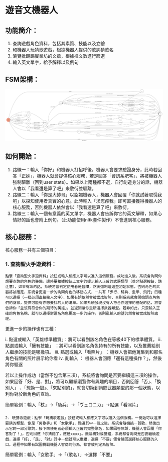 # 遊音文機器人
## 功能簡介：
1. 查詢遊戲角色資料，包括其素質、技能以及立繪
2. 和機器人玩猜歌遊戲，根據機器人提供的歌詞猜歌名
3. 瀏覽批踢踢實業坊的文章，根據推文數進行篩選
4. 輸入英文單字，給予解釋以及例句

## FSM架構：
![fsm](https://github.com/cutechopper1224/chatBoxTrial/blob/master/fsm.png)

## 如何開始：
1. 路線一：輸入「你好」和機器人打招呼後，機器人會要求驗證身分，此時若回答「正妹」，機器人就會提供核心服務，若是回答「資訊系肥宅」，將被機器人強制驅離（回到user state）。如果以上兩種都不選，自行創造身分的話，機器人會以「我看還是算了吧」來敷衍並驅離。
2. 路線二：輸入「你是大帥哥」以諂媚機器人，機器人會回覆「你就試著取悅我吧」以探知使用者真實的心意。此時輸入「求您疼我」即可直接獲得機器人的核心服務，否則機器人依然會以「我看還是算了吧」來敷衍。
3. 路線三：輸入一個有意義的英文單字，機器人會告訴你它的英文解釋，如果心情好的話也會附上例句。（此功能使用nltk套件製作）不會進到核心服務。

## 核心服務：
核心服務一共有三個項目：

### 1. 查詢聖火手遊資料：
    點擊「查詢聖火手遊資料」按鈕或輸入相應文字可以進入這個服務。成功進入後，系統會詢問你想要查詢的角色的裝備。這時要根據按鈕上文字的提示輸入正確的武器類型（並非點選按鈕，請注意），如果有誤的話，系統將會判定使用者是智障，然後強制遣返至初始狀態。否則角色的武器將被確定，系統會更進一步的詢問角色的移動方式，一共有「步行、騎兵、重甲、飛行」四種可以選擇（一樣必須直接輸入文字），如果有誤依然會被當成智障，否則系統就會開始調查角色們的身家，提供可能有你想要找的人的清單。如果系統發現沒有人符合你選擇的搭配的話，將會告訴你「並沒有符合你的期待的英雄」，並返回讓你重新選擇武器類型。若非如此，只要輸入正確的角色名稱，就可以選擇對這名角色更進一步的操作。否則亂輸入的話仍然會被當成智障處理。

更進一步的操作也有三種：

i. 點選或輸入「英雄標準體質」：將可以看到該名角色在等級40下的標準體質。
ii. 點選或輸入「擁有技能」 ：將可以看到該名角色持有的所有技能，以及推薦給別人繼承的技能是哪幾項。
iii. 點選或輸入「看照片」   ：機器人會把他蒐集到和那名角色有關的照片展示給你看
iv. 亂輸入                 ： 機器人會回應「還有這種操作？」，然後將你驅逐

若以上操作成功（當然不包含第三項），系統將會詢問是否要繼續這三項的操作，如果回答「好、是、對」，將可以繼續瀏覽你有興趣的項目，否則回答「否」、「換別人」
、「想換一個」、「來點別的」，就會切換到詢問武器類型的那一個狀態，以利你對於新角色的查詢。

簡單範例：輸入「杖」->「騎兵」->「ヴェロニカ」->點選「看照片」

### 
    2. 玩猜歌遊戲：點擊「玩猜歌遊戲」按鈕或輸入相應文字可以進入這個服務。一開始可以選擇要猜的類型，像是「男歌手」和「女歌手」，點選其中一個之後，系統會隨機挑一首歌，然後出示它的一部分歌詞，接下來使用者必須輸入正確的完整歌名，如果回答無誤，機器人會回覆「你答對了！」，否則回應「你猜錯了，應是xxxx」。無論猜對或猜錯，系統都會詢問是否要繼續遊戲，選擇「好」、「是」、「對」其中一個就可以繼續，選擇「不要」便會跳回選擇核心服務的入口。過程中如果有試圖挑戰機器人智商的行為，都會被判定為智障。

簡單範例：輸入「女歌手」->「（歌名）」->選擇「不要」

